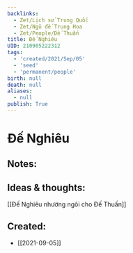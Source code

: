 ```yaml
---
backlinks:
  - Zet/Lịch sử Trung Quốc
  - Zet/Ngũ đế Trung Hoa
  - Zet/People/Đế Thuấn
title: Đế Nghiêu
UID: 210905222312
tags:
  - 'created/2021/Sep/05'
  - 'seed'
  - 'permanent/people'
birth: null
death: null
aliases:
  - null
publish: True
---
```

# Đế Nghiêu

## Notes:


## Ideas & thoughts:
[[Đế Nghiêu nhường ngôi cho Đế Thuấn]]

## Created:
- [[2021-09-05]]

